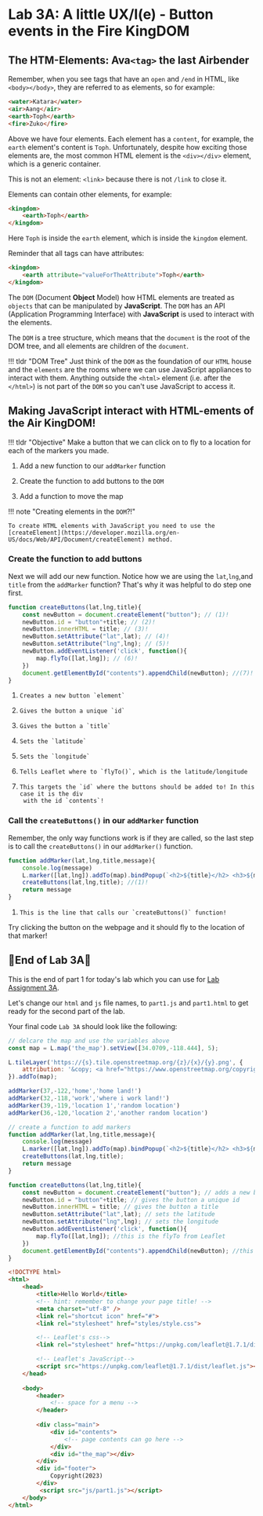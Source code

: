 # Lab 3A: A little UX/I(e) - Button events in the Fire KingDOM

## **The HTM-Elements: Ava`<tag>` the last Airbender**

Remember, when you see tags that have an `open` and `/end` in HTML, like `<body></body>`, they are referred to as elements, so for example:
```html
<water>Katara</water> 
<air>Aang</air> 
<earth>Toph</earth> 
<fire>Zuko</fire>
```
Above we have four elements. Each element has a `content`, for example, the `earth` element's content is `Toph`. Unfortunately, despite how exciting those elements are, the most common HTML element is the `<div></div>` element, which is a generic container.

This is not an element: `<link>` because there is not `/link` to close it.

Elements can contain other elements, for example:
```html
<kingdom>
    <earth>Toph</earth>
</kingdom>
```
Here `Toph` is inside the `earth` element, which is inside the `kingdom` element.

Reminder that all tags can have attributes:

```html
<kingdom>
    <earth attribute="valueForTheAttribute">Toph</earth>
</kingdom>
```

The `DOM` (Document **Object** Model) how HTML elements are treated as `objects` that can be manipulated by **JavaScript**. The `DOM` has an API (Application Programming Interface) with **JavaScript** is used to interact with the elements.

The `DOM` is a tree structure, which means that the `document` is the root of the DOM tree, and all elements are children of the `document`.

!!! tldr "DOM Tree"
    Just think of the `DOM` as the foundation of our `HTML` house and the `elements` are the rooms where we can use JavaScript appliances to interact with them. Anything outside the `<html>` element (i.e. after the `</html>`) is not part of the `DOM` so you can't use JavaScript to access it.

## Making JavaScript interact with HTML-ements of the Air KingDOM!

!!! tldr "Objective"
    Make a button that we can click on to fly to a location for each of the markers you made.

1. Add a new function to our `addMarker` function

2. Create the function to add buttons to the `DOM`

3. Add a function to move the map

!!! note "Creating elements in the `DOM`?!"

    To create HTML elements with JavaScript you need to use the [createElement](https://developer.mozilla.org/en-US/docs/Web/API/Document/createElement) method.
 
### Create the function to add buttons

Next we will add our new function. Notice how we are using the `lat`,`lng`,and `title` from the `addMarker` function? That's why it was helpful to do step one first.

```js title="js/init.js"
function createButtons(lat,lng,title){
    const newButton = document.createElement("button"); // (1)! 
    newButton.id = "button"+title; // (2)! 
    newButton.innerHTML = title; // (3)! 
    newButton.setAttribute("lat",lat); // (4)! 
    newButton.setAttribute("lng",lng); // (5)! 
    newButton.addEventListener('click', function(){
        map.flyTo([lat,lng]); // (6)! 
    })
    document.getElementById("contents").appendChild(newButton); //(7)! 
}
```

1.     Creates a new button `element`
2.     Gives the button a unique `id`
3.     Gives the button a `title`
4.     Sets the `latitude`
5.     Sets the `longitude`
6.     Tells Leaflet where to `flyTo()`, which is the latitude/longitude
7.     This targets the `id` where the buttons should be added to! In this case it is the div  
        with the id `contents`!

### Call the `createButtons()` in our `addMarker` function

Remember, the only way functions work is if they are called, so the last step is to call the `createButtons()` in our `addMarker()` function.

```js title="js/init.js" hl_lines="4"
function addMarker(lat,lng,title,message){
    console.log(message)
    L.marker([lat,lng]).addTo(map).bindPopup(`<h2>${title}</h2> <h3>${message}</h3>`)
    createButtons(lat,lng,title); //(1)!
    return message
}
```

1.     This is the line that calls our `createButtons()` function!

Try clicking the button on the webpage and it should fly to the location of that marker!

## 🛑End of Lab 3A🛑

This is the end of part 1 for today's lab which you can use for [Lab Assignment 3A](../../assignments/week3/lab_assignment.md#requirements-for-part-a).

Let's change our `html` and `js` file names, to `part1.js` and `part1.html` to get ready for the second part of the lab.

Your final code `Lab 3A` should look like the following:

```js title="js/part1.js" linenums="1" hl_lines="18 22-32"
// delcare the map and use the variables above
const map = L.map('the_map').setView([34.0709,-118.444], 5);

L.tileLayer('https://{s}.tile.openstreetmap.org/{z}/{x}/{y}.png', {
    attribution: '&copy; <a href="https://www.openstreetmap.org/copyright">OpenStreetMap</a> contributors'
}).addTo(map);

addMarker(37,-122,'home','home land!')
addMarker(32,-118,'work','where i work land!')
addMarker(39,-119,'location 1','random location')
addMarker(36,-120,'location 2','another random location')

// create a function to add markers
function addMarker(lat,lng,title,message){
    console.log(message)
    L.marker([lat,lng]).addTo(map).bindPopup(`<h2>${title}</h2> <h3>${message}</h3>`)
    createButtons(lat,lng,title);
    return message
}

function createButtons(lat,lng,title){
    const newButton = document.createElement("button"); // adds a new button
    newButton.id = "button"+title; // gives the button a unique id
    newButton.innerHTML = title; // gives the button a title
    newButton.setAttribute("lat",lat); // sets the latitude 
    newButton.setAttribute("lng",lng); // sets the longitude 
    newButton.addEventListener('click', function(){
        map.flyTo([lat,lng]); //this is the flyTo from Leaflet
    })
    document.getElementById("contents").appendChild(newButton); //this adds the button to our page.
}
```

```html title="part1.html" linenums="1" hl_lines="32"
<!DOCTYPE html>
<html>
    <head>
        <title>Hello World</title>
        <!-- hint: remember to change your page title! -->
        <meta charset="utf-8" />
        <link rel="shortcut icon" href="#">
        <link rel="stylesheet" href="styles/style.css">

        <!-- Leaflet's css-->
        <link rel="stylesheet" href="https://unpkg.com/leaflet@1.7.1/dist/leaflet.css" />

        <!-- Leaflet's JavaScript-->
        <script src="https://unpkg.com/leaflet@1.7.1/dist/leaflet.js"></script>
    </head>
    
    <body>
        <header>
            <!-- space for a menu -->
        </header>
        
        <div class="main">
            <div id="contents">
                <!-- page contents can go here -->
            </div>
            <div id="the_map"></div>
        </div>
        <div id="footer">
            Copyright(2023)
        </div>
         <script src="js/part1.js"></script>
    </body>
</html>
```
